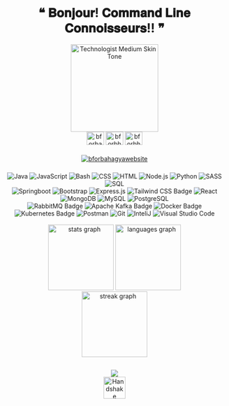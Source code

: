 <div id="header" align="center">
   <h1 align="center">
   ❝ 𝐁𝐨𝐧𝐣𝐨𝐮𝐫!  𝐂𝐨𝐦𝐦𝐚𝐧𝐝 𝐋𝐢𝐧𝐞 𝐂𝐨𝐧𝐧𝐨𝐢𝐬𝐬𝐞𝐮𝐫𝐬!! ❞
</h1>
  <img src="https://raw.githubusercontent.com/Tarikul-Islam-Anik/Animated-Fluent-Emojis/master/Emojis/People%20with%20professions/Technologist%20Medium%20Skin%20Tone.png" alt="Technologist Medium Skin Tone" width="200" height="200" />
</div>

<div align = "center">
<a href="https://linkedin.com/in/bforbahagya" target="blank"><img align="center" src="https://raw.githubusercontent.com/rahuldkjain/github-profile-readme-generator/master/src/images/icons/Social/linked-in-alt.svg" alt="bforbahagya" height="30" width="40" /></a>
<a href="https://www.hackerrank.com/bforbhagya" target="blank"><img align="center" src="https://raw.githubusercontent.com/rahuldkjain/github-profile-readme-generator/master/src/images/icons/Social/hackerrank.svg" alt="bforbhagya" height="30" width="40" /></a>
<a href="https://www.leetcode.com/bforbhagya" target="blank"><img align="center" src="https://raw.githubusercontent.com/rahuldkjain/github-profile-readme-generator/master/src/images/icons/Social/leet-code.svg" alt="bforbhagya" height="30" width="40" /></a>
</div>

###
<div align = "center">
<a href="https://bforbhagya.github.io/BhagyaPortfolioTest/" target="blank"><img align="center" src="https://img.shields.io/badge/MY WEB-blue" alt="bforbahagyawebsite"  /></a>
</div>

###


<div align="center">
   

   <img alt="Java" src="https://img.shields.io/badge/Java-007396.svg?logo=java&logoColor=white">
     <img alt="JavaScript" src="https://img.shields.io/badge/JavaScript-F7DF1E.svg?logo=javascript&logoColor=black">
 <img alt="Bash" src="https://img.shields.io/badge/Bash-121011.svg?logo=gnu-bash&logoColor=white">
 <img alt="CSS" src="https://img.shields.io/badge/CSS-1572B6.svg?logo=css3&logoColor=white">
 <img alt="HTML" src="https://img.shields.io/badge/HTML-E34F26.svg?logo=html5&logoColor=white">
 <img alt="Node.js" src="https://img.shields.io/badge/Node.js-43853D.svg?logo=node.js&logoColor=white">
 <img alt="Python" src="https://img.shields.io/badge/Python-14354C.svg?logo=python&logoColor=white">
 <img alt="SASS" src="https://img.shields.io/badge/Sass-hotpink.svg?logo=SASS&logoColor=white">
  <img alt="SQL" src="https://custom-icon-badges.herokuapp.com/badge/SQL-025E8C.svg?logo=database&logoColor=white">
</div>
<div align="center">
   <img alt="Springboot" src="https://img.shields.io/badge/SpringBoot-6DB33F?style=flat-square&logo=Spring&logoColor=white">
   <img alt="Bootstrap" src="https://img.shields.io/badge/Bootstrap-7952B3.svg?logo=bootstrap&logoColor=white">
   <img alt="Express.js" src="https://img.shields.io/badge/Express.js-404d59.svg?logo=express&logoColor=white">
   <img src="https://img.shields.io/badge/Tailwind%20CSS-06B6D4?logo=tailwindcss&logoColor=fff&style=plastic" alt="Tailwind CSS Badge">
   <img alt="React" src="https://img.shields.io/badge/React-20232a.svg?logo=react&logoColor=%2361DAFB">
 
</div>
<div align="center">



  <img alt="MongoDB" src ="https://img.shields.io/badge/MongoDB-4ea94b.svg?logo=mongodb&logoColor=white">
  <img alt="MySQL" src="https://img.shields.io/badge/MySQL-00f.svg?logo=mysql&logoColor=white">
   <img alt="PostgreSQL" src ="https://img.shields.io/badge/PostgreSQL-316192.svg?logo=postgresql&logoColor=white">
   

</div>

<div align="center">

   <img src="https://img.shields.io/badge/RabbitMQ-F60?logo=rabbitmq&logoColor=fff&style=plastic" alt="RabbitMQ Badge">
   <img src="https://img.shields.io/badge/Apache%20Kafka-231F20?logo=apachekafka&logoColor=fff&style=plastic" alt="Apache Kafka Badge">
  <img src="https://img.shields.io/badge/Docker-2496ED?logo=docker&logoColor=fff&style=plastic" alt="Docker Badge">
 <img src="https://img.shields.io/badge/Kubernetes-326CE5?logo=kubernetes&logoColor=fff&style=plastic" alt="Kubernetes Badge">
  <img alt="Postman" src="https://img.shields.io/badge/Postman-FF6C37?logo=postman&logoColor=white">
   <img alt="Git" src="https://img.shields.io/badge/Git-F05033.svg?logo=git&logoColor=white">
   <img alt="InteliJ" src="https://img.shields.io/badge/IntelliJ%20IDEA-000?logo=intellijidea&logoColor=fff&style=plastic">
   <img alt="Visual Studio Code" src="https://img.shields.io/badge/Visual%20Studio%20Code-0078d7.svg?logo=visual-studio-code&logoColor=white">
  

</div>


<br clear="both">

<div align="center">
  <img src="https://github-readme-stats.vercel.app/api?username=bforbhagya&hide_title=false&hide_rank=false&show_icons=true&include_all_commits=true&count_private=true&disable_animations=false&theme=github_dark&locale=en&hide_border=false&order=1&custom_title=Stats" height="150" alt="stats graph"  />
  <img src="https://github-readme-stats.vercel.app/api/top-langs?username=bforbhagya&locale=en&hide_title=false&layout=compact&card_width=320&langs_count=5&theme=github_dark&hide_border=false&order=2&custom_title=Languages" height="150" alt="languages graph"  />
</div>





<div align="center">
  <img src="https://streak-stats.demolab.com?user=bforbhagya&locale=en&mode=daily&theme=github_dark&hide_border=false&border_radius=5&order=3" height="150" alt="streak graph"  />
</div>

##
<div align="center">
  <img src="https://komarev.com/ghpvc/?username=bforBhagya&color=green" />
</div>

<div align="center">
 <img src="https://raw.githubusercontent.com/Tarikul-Islam-Anik/Telegram-Animated-Emojis/main/People/Handshake.webp" alt="Handshake" width="50" height="50" />

</div>

